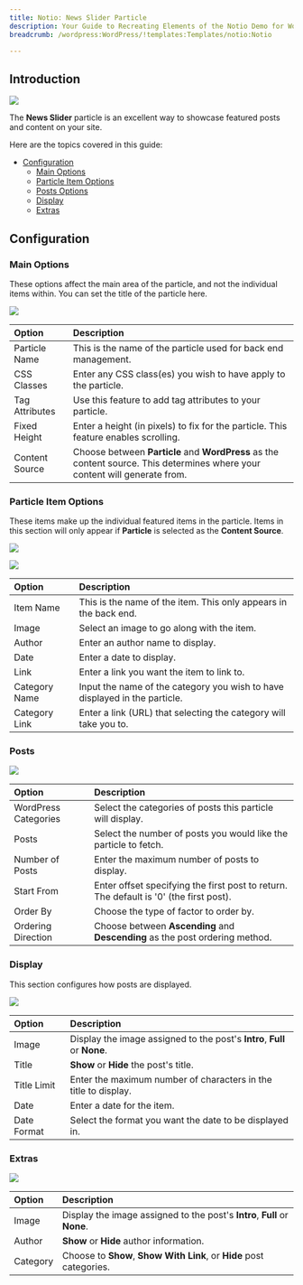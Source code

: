 ```yaml
---
title: Notio: News Slider Particle
description: Your Guide to Recreating Elements of the Notio Demo for WordPress
breadcrumb: /wordpress:WordPress/!templates:Templates/notio:Notio

---
```


## Introduction

![](assets/particle_newsslider1.jpeg)

The **News Slider** particle is an excellent way to showcase featured posts and content on your site.

Here are the topics covered in this guide:

* [Configuration](#configuration)
    - [Main Options](#main-options)
    - [Particle Item Options](#particle-item-options)
    - [Posts Options](#articles)
    - [Display](#display)
    - [Extras](#extras)

## Configuration

### Main Options 

These options affect the main area of the particle, and not the individual items within. You can set the title of the particle here.

![](assets/particle_newsslider2.jpeg)

| Option         | Description                                                                                                                 |
| :-----         | :-----                                                                                                                      |
| Particle Name  | This is the name of the particle used for back end management.                                                              |
| CSS Classes    | Enter any CSS class(es) you wish to have apply to the particle.                                                             |
| Tag Attributes | Use this feature to add tag attributes to your particle.                                                                    |
| Fixed Height   | Enter a height (in pixels) to fix for the particle. This feature enables scrolling.                                         |
| Content Source | Choose between **Particle** and **WordPress** as the content source. This determines where your content will generate from. |

### Particle Item Options

These items make up the individual featured items in the particle. Items in this section will only appear if **Particle** is selected as the **Content Source**.

![](assets/particle_newsslider3.jpeg)

![](assets/particle_newsslider4.jpeg)

| Option        | Description                                                                |
| :-----        | :-----                                                                     |
| Item Name     | This is the name of the item. This only appears in the back end.           |
| Image         | Select an image to go along with the item.                                 |
| Author        | Enter an author name to display.                                           |
| Date          | Enter a date to display.                                                   |
| Link          | Enter a link you want the item to link to.                                 |
| Category Name | Input the name of the category you wish to have displayed in the particle. |
| Category Link | Enter a link (URL) that selecting the category will take you to.           |

### Posts

![](assets/particle_newsslider5.jpeg)

| Option               | Description                                                                                                  |
| :-----               | :-----                                                                                                       |
| WordPress Categories | Select the categories of posts this particle will display.                                                |
| Posts                | Select the number of posts you would like the particle to fetch.                                          |
| Number of Posts      | Enter the maximum number of posts to display.                                                             |
| Start From           | Enter offset specifying the first post to return. The default is '0' (the first post).                 |
| Order By             | Choose the type of factor to order by.                                                                       |
| Ordering Direction   | Choose between **Ascending** and **Descending** as the post ordering method.                              |

### Display

This section configures how posts are displayed.

![](assets/particle_newsslider6.jpeg)

| Option          | Description                                                                  |
| :-----          | :-----                                                                       |
| Image           | Display the image assigned to the post's **Intro**, **Full** or **None**. |
| Title           | **Show** or **Hide** the post's title.                                    |
| Title Limit     | Enter the maximum number of characters in the title to display.              |
| Date            | Enter a date for the item.                                                   |
| Date Format     | Select the format you want the date to be displayed in.                      |

### Extras

![](assets/particle_newsslider7.jpeg)

| Option   | Description                                                                  |
| :-----   | :-----                                                                       |
| Image    | Display the image assigned to the post's **Intro**, **Full** or **None**. |
| Author   | **Show** or **Hide** author information.                                     |
| Category | Choose to **Show**, **Show With Link**, or **Hide** post categories.      |